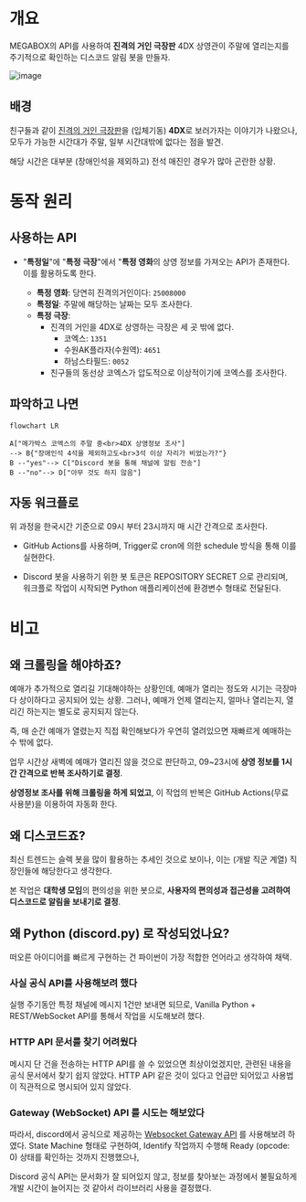 # 개요

MEGABOX의 API를 사용하여 **진격의 거인 극장판** 4DX 상영관이 주말에 열리는지를 주기적으로 확인하는 디스코드 알림 봇을 만들자.

![image](https://github.com/user-attachments/assets/5056aee1-250a-4ac2-a59f-cc2ff2a65fc7)


## 배경

친구들과 같이 [진격의 거인 극장판](https://namu.wiki/w/극장판%20진격의%20거인%20완결편%20더%20라스트%20어택)을 (입체기동) **4DX**로 보러가자는 이야기가 나왔으나, 모두가 가능한 시간대가 주말, 일부 시간대밖에 없다는 점을 발견.

해당 시간은 대부분 (장애인석을 제외하고) 전석 매진인 경우가 많아 곤란한 상황.

# 동작 원리

## 사용하는 API

-   "**특정일**"에 "**특정 극장**"에서 "**특정 영화**의 상영 정보를 가져오는 API가 존재한다. 이를 활용하도록 한다.

    -   **특정 영화**: 당연히 진격의거인이다: `25008000`
    -   **특정일**: 주말에 해당하는 날짜는 모두 조사한다.
    -   **특정 극장**:
        -   진격의 거인을 4DX로 상영하는 극장은 세 곳 밖에 없다.
            -   코엑스: `1351`
            -   수원AK플라자(수원역): `4651`
            -   하남스타필드: `0052`
        -   친구들의 동선상 코엑스가 압도적으로 이상적이기에 코엑스를 조사한다.

## 파악하고 나면

```mermaid
flowchart LR

A["메가박스 코엑스의 주말 중<br>4DX 상영정보 조사"]
--> B{"장애인석 4석을 제외하고도<br>3석 이상 자리가 비었는가?"}
B --"yes"--> C["Discord 봇을 통해 채널에 알림 전송"]
B --"no"--> D["아무 것도 하지 않음"]
```

## 자동 워크플로

위 과정을 한국시간 기준으로 09시 부터 23시까지 매 시간 간격으로 조사한다.

-   GitHub Actions를 사용하며, Trigger로 cron에 의한 schedule 방식을 통해 이를 실현한다.

-   Discord 봇을 사용하기 위한 봇 토큰은 REPOSITORY SECRET 으로 관리되며, 워크플로 작업이 시작되면 Python 애플리케이션에 환경변수 형태로 전달된다.

# 비고

## 왜 크롤링을 해야하죠?

예매가 추가적으로 열리길 기대해야하는 상황인데, 예매가 열리는 정도와 시기는 극장마다 상이하다고 공지되어 있는 상황.
그러나, 예매가 언제 열리는지, 얼마나 열리는지, 열리긴 하는지는 별도로 공지되지 않는다.

즉, 매 순간 예매가 열렸는지 직접 확인해보다가 우연히 열려있으면 재빠르게 예매하는 수 밖에 없다.

업무 시간상 새벽에 예매가 열리진 않을 것으로 판단하고, 09~23시에 **상영 정보를 1시간 간격으로 반복 조사하기로 결정**.

**상영정보 조사를 위해 크롤링을 하게 되었고**, 이 작업의 반복은 GitHub Actions(무료 사용분)을 이용하여 자동화 한다.

## 왜 디스코드죠?

최신 트렌드는 슬렉 봇을 많이 활용하는 추세인 것으로 보이나, 이는 (개발 직군 계열) 직장인들에 해당한다고 생각한다.

본 작업은 **대학생 모임**의 편의성을 위한 봇으로, **사용자의 편의성과 접근성을 고려하여 디스코드로 알림을 보내기로 결정**.

## 왜 Python (discord.py) 로 작성되었나요?

떠오른 아이디어를 빠르게 구현하는 건 파이썬이 가장 적합한 언어라고 생각하여 채택.

### 사실 공식 API를 사용해보려 했다

실행 주기동안 특정 채널에 메시지 1건만 보내면 되므로, Vanilla Python + REST/WebSocket API를 통해서 작업을 시도해보려 했다.

### HTTP API 문서를 찾기 어려웠다

메시지 단 건을 전송하는 HTTP API를 쓸 수 있었으면 최상이었겠지만, 관련된 내용을 공식 문서에서 찾기 쉽지 않았다. HTTP API 같은 것이 있다고 언급만 되어있고 사용법이 직관적으로 명시되어 있지 않았다.

### Gateway (WebSocket) API 를 시도는 해보았다

따라서, discord에서 공식으로 제공하는 [Websocket Gateway API](https://discord.com/developers/docs/events/gateway#connections) 를 사용해보려 하였다. State Machine 형태로 구현하여, Identify 작업까지 수행해 Ready (opcode: 0) 상태를 확인하는 것까지 진행했으나,

Discord 공식 API는 문서화가 잘 되어있지 않고, 정보를 찾아보는 과정에서 불필요하게 개발 시간이 늘어지는 것 같아서 라이브러리 사용을 결정했다.
